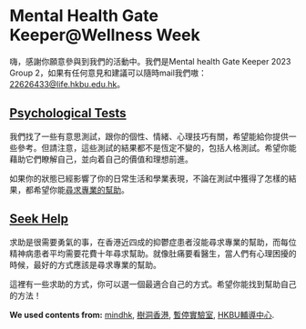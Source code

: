 # Mental Health Gate Keeper@Wellness Week

嗨，感謝你願意參與到我們的活動中。我們是Mental health Gate Keeper 2023 Group 2，如果有任何意見和建議可以隨時mail我們嗷：[22626433@life.hkbu.edu.hk](mail:22626433@life.hkbu.edu.hk)。

## [Psychological Tests](https://mxr612.github.io/Tests.html)

我們找了一些有意思測試，跟你的個性、情緒、心理技巧有關，希望能給你提供一些參考。但請注意，這些測試的結果都不是恆定不變的，包括人格測試。希望你能藉助它們瞭解自己，並向着自己的價值和理想前進。

如果你的狀態已經影響了你的日常生活和學業表現，不論在測試中獲得了怎樣的結果，都希望你能[尋求專業的幫助](https://mxr612.github.io/SeekHelp.html)。

## [Seek Help](https://mxr612.github.io/SeekHelp.html)

求助是很需要勇氣的事，在香港近四成的抑鬱症患者沒能尋求專業的幫助，而每位精神病患者平均需要花費十年尋求幫助。就像肚痛要看醫生，當人們有心理困擾的時候，最好的方式應該是尋求專業的幫助。

這裡有一些求助的方式，你可以選一個最適合自己的方式。希望你能找到幫助自己的方法！



**We used contents from:** [mindhk](https://www.mind.org.hk/zh-hant/), [樹洞香港](https://treehole.hk/), [暫停實驗室](https://ebp.gesedna.com/), [HKBU輔導中心](https://sa.hkbu.edu.hk/cdc/tc).
